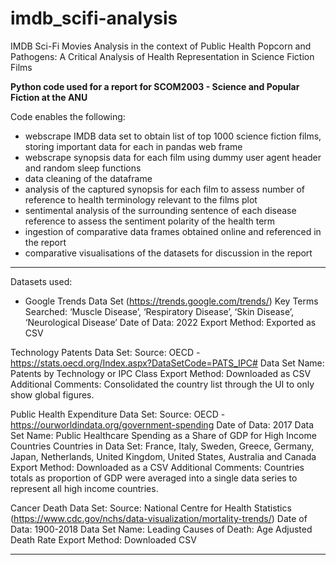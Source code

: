# imdb_scifi-analysis
IMDB Sci-Fi Movies Analysis in the context of Public Health
Popcorn and Pathogens: A Critical Analysis of Health Representation in Science Fiction Films

**Python code used for a report for SCOM2003 - Science and Popular Fiction at the ANU**

Code enables the following:
- webscrape IMDB data set to obtain list of top 1000 science fiction films, storing important data for each in pandas web frame
- webscrape synopsis data for each film using dummy user agent header and random sleep functions 
- data cleaning of the dataframe 
- analysis of the captured synopsis for each film to assess number of reference to health terminology relevant to the films plot
- sentimental analysis of the surrounding sentence of each disease reference to assess the sentiment polarity of the health term
- ingestion of comparative data frames obtained online and referenced in the report 
- comparative visualisations of the datasets for discussion in the report 

------

Datasets used:
- Google Trends Data Set (https://trends.google.com/trends/)
Key Terms Searched: ‘Muscle Disease’, ‘Respiratory Disease’, ‘Skin Disease’, ‘Neurological Disease’
Date of Data: 2022
Export Method: Exported as CSV

Technology Patents Data Set:
Source: OECD - https://stats.oecd.org/Index.aspx?DataSetCode=PATS_IPC# 
Data Set Name: Patents by Technology or IPC Class
Export Method: Downloaded as CSV
Additional Comments: Consolidated the country list through the UI to only show global figures.

Public Health Expenditure Data Set:
Source: OECD - https://ourworldindata.org/government-spending 
Date of Data: 2017
Data Set Name: Public Healthcare Spending as a Share of GDP for High Income Countries
Countries in Data Set: France, Italy, Sweden, Greece, Germany, Japan, Netherlands, United Kingdom, United States, Australia and Canada
Export Method: Downloaded as a CSV
Additional Comments: Countries totals as proportion of GDP were averaged into a single data series to represent all high income countries.

Cancer Death Data Set:
Source: National Centre for Health Statistics (https://www.cdc.gov/nchs/data-visualization/mortality-trends/)
Date of Data: 1900-2018
Data Set Name: Leading Causes of Death: Age Adjusted Death Rate
Export Method: Downloaded CSV

------
